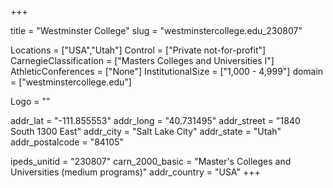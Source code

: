 
+++

title = "Westminster College"
slug = "westminstercollege.edu_230807"

Locations = ["USA","Utah"]
Control = ["Private not-for-profit"]
CarnegieClassification = ["Masters Colleges and Universities I"]
AthleticConferences = ["None"]
InstitutionalSize = ["1,000 - 4,999"]
domain = ["westminstercollege.edu"]

Logo = ""

addr_lat = "-111.855553"
addr_long = "40.731495"
addr_street = "1840 South 1300 East"
addr_city = "Salt Lake City"
addr_state = "Utah"
addr_postalcode = "84105"

ipeds_unitid = "230807"
carn_2000_basic = "Master's Colleges and Universities (medium programs)"
addr_country = "USA"
+++
    
